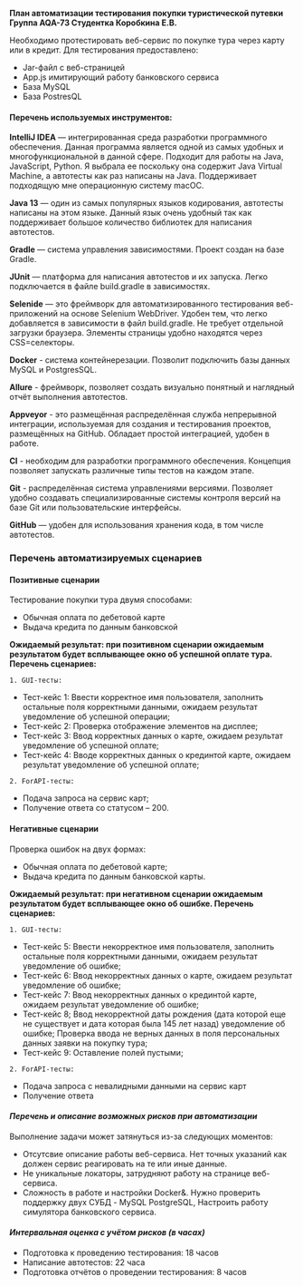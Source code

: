 **План автоматизации тестирования покупки туристической путевки
Группа AQA-73
Студентка Коробкина Е.В.**

Необходимо протестировать веб-сервис по покупке тура через карту или в кредит. Для тестирования предоставлено:

* Jar-файл c веб-страницей
* App.js имитирующий работу банковского сервиса
* База MySQL
* База PostresQL

#### **Перечень используемых инструментов:**

**IntelliJ IDEA** — интегрированная среда разработки программного обеспечения. Данная программа является одной из самых удобных и многофункциональной в данной сфере. Подходит для работы на Java, JavaScript, Python. Я выбрала ее поскольку она содержит Java Virtual Machine, а автотесты как раз написаны на Java. Поддерживает подходящую мне операционную систему macOC.

**Java 13** — один из самых популярных языков кодирования, автотесты написаны на этом языке. Данный язык очень удобный так как поддерживает большое количество библиотек для написания автотестов. 

**Gradle** — система управления зависимостями. Проект создан на базе Gradle.

**JUnit** — платформа для написания автотестов и их запуска. Легко подключается в файле build.gradle в зависимостях.

**Selenide** — это фреймворк для автоматизированного тестирования веб- приложений на основе Selenium WebDriver. Удобен тем, что легко добавляется в зависимости в файл build.gradle. Не требует отдельной загрузки браузера. Элементы страницы удобно находятся через CSS=селекторы.

**Docker** - система контейнерезации. Позволит подключить базы данных MySQL и PostgresSQL.

**Allure** - фреймворк, позволяет создать визуально понятный и наглядный отчёт выполнения автотестов.

**Appveyor** - это размещённая распределённая служба непрерывной интеграции, используемая для создания и тестирования проектов, размещённых на GitHub. Обладает простой интеграцией, удобен в работе.

**CI** - необходим для разработки программного обеспечения. Концепция позволяет запускать различные типы тестов на каждом этапе.

**Git** - распределённая система управлениями версиями. Позволяет удобно создавать специализированные системы контроля версий на базе Git или пользовательские интерфейсы.
 
**GitHub** — удобен для использования хранения кода, в том числе автотестов.

### Перечень автоматизируемых сценариев

#### **Позитивные сценарии**

Тестирование покупки тура двумя способами:
*	Обычная оплата по дебетовой карте
*	Выдача кредита по данным банковской 

**Ожидаемый результат: при позитивном сценарии ожидаемым результатом будет всплывающее окно об успешной оплате тура.
Перечень сценариев:**

`1.	GUI-тесты:`
* Тест-кейс 1:  Ввести корректное имя пользователя, заполнить остальные поля корректными данными, ожидаем результат уведомление об успешной операции;
* Тест-кейс 2: Проверка отображение элементов на дисплее;
* Тест-кейс 3: Ввод корректных данных о карте, ожидаем результат уведомление об успешной оплате;
* Тест-кейс 4: Вводе корректных данных о крединтой карте, ожидаем результат уведомление об успешной оплате;

`2. ForAPI-тесты:`
* Подача запроса на сервис карт;
* Получение ответа со статусом – 200.

#### **Негативные сценарии**

Проверка ошибок на двух формах:
*	Обычная оплата по дебетовой карте;
*	Выдача кредита по данным банковской карты.

**Ожидаемый результат: при негативном сценарии ожидаемым результатом будет всплывающее окно об ошибке. 
Перечень сценариев:**

`1.	GUI-тесты:`
* Тест-кейс 5: Ввести некорректное имя пользователя, заполнить остальные поля корректными данными, ожидаем результат уведомление об ошибке;
* Тест-кейс 6: Ввод некорректных данных о карте, ожидаем результат уведомление об ошибке;
* Тест-кейс 7: Ввод некорректных данных о крединтой карте, ожидаем результат уведомление об ошибке;
* Тест-кейс 8; Ввод некорректной даты рождения (дата которой еще не существует и дата которая была 145 лет назад) уведомление об ошибке;
Проверка ввода не верных данных в поля персональных данных заявки на покупку тура;
* Тест-кейс 9:	Оставление полей пустыми;


`2. ForAPI-тесты:`
* Подача запроса с невалидными данными на сервис карт
* Получение ответа

#### **_Перечень и описание возможных рисков при автоматизации_**

Выполнение задачи может затянуться из-за следующих моментов:

* Отсутсвие описание работы веб-сервиса. Нет точных указаний как должен сервис реагировать на те или иные данные.
* Не уникальные локаторы, затрудняют работу на странице веб-сервиса.
* Сложность в работе и настройки Docker&. Нужно проверить поддержку двух СУБД - MySQL PostgreSQL, Настроить работу симулятора банковского сервиса.

#### **_Интервальная оценка с учётом рисков (в часах)_**
* Подготовка к проведению тестирования: 18 часов
* Написание автотестов: 22 часа
* Подготовка отчётов о проведении тестирования: 8 часов